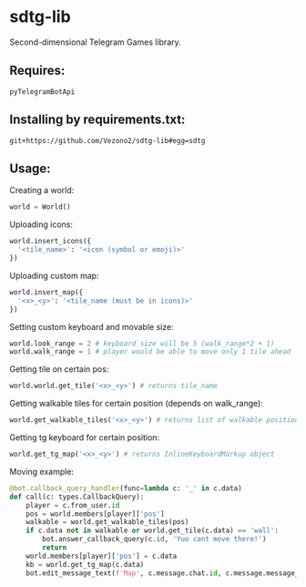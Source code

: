 # sdtg-lib
Second-dimensional Telegram Games library.
## Requires:
`pyTelegramBotApi`
## Installing by requirements.txt:
`git+https://github.com/Vezono2/sdtg-lib#egg=sdtg`

## Usage:

Creating a world:
```python
world = World()
```
Uploading icons:
```python
world.insert_icons({
  '<tile_name>': '<icon (symbol or emoji)>'
})
```
Uploading custom map:
```python
world.insert_map({
  '<x>_<y>': '<tile_name (must be in icons)>'
})
```
Setting custom keyboard and movable size:
```python
world.look_range = 2 # keyboard size will be 5 (walk_range*2 + 1)
world.walk_range = 1 # player would be able to move only 1 tile ahead
```
Getting tile on certain pos:
```python
world.world.get_tile('<x>_<y>') # returns tile_name
```
Getting walkable tiles for certain position (depends on walk_range):
```python
world.get_walkable_tiles('<x>_<y>') # returns list of walkable positions
```
Getting tg keyboard for certain position:
```python
world.get_tg_map('<x>_<y>') # returns InlineKeyboardMarkup object
```
Moving example:
```python
@bot.callback_query_handler(func=lambda c: '_' in c.data)
def call(c: types.CallbackQuery):
    player = c.from_user.id
    pos = world.members[player]['pos']
    walkable = world.get_walkable_tiles(pos)
    if c.data not in walkable or world.get_tile(c.data) == 'wall':
        bot.answer_callback_query(c.id, 'Yuo cant move there!')
        return
    world.members[player]['pos'] = c.data
    kb = world.get_tg_map(c.data)
    bot.edit_message_text(f'Map', c.message.chat.id, c.message.message_id, reply_markup=kb)
```

